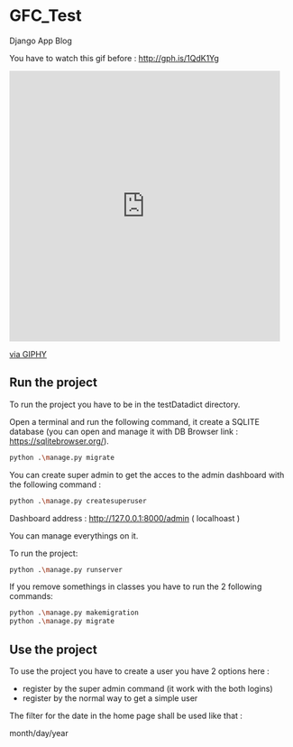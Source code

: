 # GFC_Test
 Django App Blog
 
You have to watch this gif before : http://gph.is/1QdK1Yg

<iframe src="https://giphy.com/embed/ej0Ay8fH6Y1Wg" width="480" height="480" frameBorder="0" class="giphy-embed" allowFullScreen></iframe><p><a href="https://giphy.com/gifs/dance-ej0Ay8fH6Y1Wg">via GIPHY</a></p>

## Run the project
To run the project you have to be in the testDatadict directory.

Open a terminal and run the following command, it create a SQLITE database (you can open and manage it with DB Browser link : https://sqlitebrowser.org/).

 ```bash
 python .\manage.py migrate 
```

You can create  super admin to get the acces to the admin dashboard with the following command :
 
 ```bash
 python .\manage.py createsuperuser  
```

Dashboard address : http://127.0.0.1:8000/admin ( localhoast )

You can manage everythings on it.

To run the project:
 ```bash
 python .\manage.py runserver
```

If you remove somethings in classes you have to run the 2 following commands:

 ```bash
 python .\manage.py makemigration
 python .\manage.py migrate 
```
## Use the project

To use the project you have to create a user you have 2 options here :
 - register by the super admin command (it work with the both logins)
 - register by the normal way to get a simple user
 
The filter for the date in the home page shall be used like that :

 month/day/year
 
 
